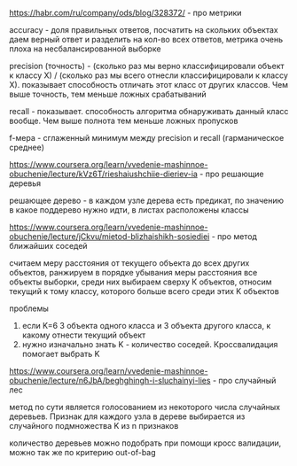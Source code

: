 https://habr.com/ru/company/ods/blog/328372/ - про метрики

accuracy - доля правильных ответов, посчатить на скольких объектах даем верный ответ и разделить на кол-во всех ответов, метрика очень плоха на несбалансированной выборке

precision (точность) - (сколько раз мы верно классифицировали объект к классу X) / (сколько раз мы всего отнесли классифицировали к классу X). показывает способность отличать этот класс от других классов. Чем выше точность, тем меньше ложных срабатываний

recall -  показывает. способность алгоритма обнаруживать данный класс вообще. Чем выше полнота тем меньше ложных пропусков

f-мера - сглаженный минимум между precision и recall (гарманическое среднее)

https://www.coursera.org/learn/vvedenie-mashinnoe-obuchenie/lecture/kVz6T/rieshaiushchiie-dieriev-ia - про решающие деревья

решающее дерево - в каждом узле дерева есть предикат, по значению в какое поддерево нужно идти, в листах расположены классы 

https://www.coursera.org/learn/vvedenie-mashinnoe-obuchenie/lecture/jCkvu/mietod-blizhaishikh-sosiediei - про метод ближайших соседей

считаем меру расстояния от текущего объекта до всех других объектов, ранжируем в порядке убывания меры расстояния все объекты выборки, среди них выбираем сверху К объектов, относим текущий к тому классу, которого больше всего среди этих K объектов

проблемы
1) если K=6 3 объекта одного класса и 3 объекта другого класса, к какому отнести текущий объект
2) нужно изначально знать K - количество соседей. Кроссвалидация помогает выбрать K


https://www.coursera.org/learn/vvedenie-mashinnoe-obuchenie/lecture/n6JbA/beghghingh-i-sluchainyi-lies - про случайный лес

метод по сути является голосованием из некоторого числа случайных деревьев. Признак для каждого узла в дереве выбирается из случайного подмножества K из n признаков

количество деревьев можно подобрать при помощи кросс валидации, можно так же по критерию out-of-bag